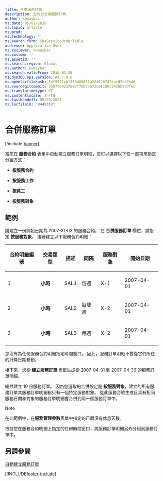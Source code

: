```yaml
---
title: 合併服務訂單
description: 您可以合併服務訂單。
author: kamaybac
ms.date: 05/01/2018
ms.topic: article
ms.prod: ''
ms.technology: ''
ms.search.form: SMAServiceOrderTable
audience: Application User
ms.reviewer: kamaybac
ms.custom: ''
ms.assetid: ''
ms.search.region: Global
ms.author: kamaybac
ms.search.validFrom: 2016-02-28
ms.dyn365.ops.version: AX 7.0.0
ms.openlocfilehash: 5df9571cb1330489651a28462b747cacd7ac7e46
ms.sourcegitcommit: 3b87f042a7e97f72b5aa73bef186c5426b937fec
ms.translationtype: HT
ms.contentlocale: zh-TW
ms.lasthandoff: 09/29/2021
ms.locfileid: "8449310"
---
```

# <a name="combine-service-orders"></a>合併服務訂單   

[!include [banner](../includes/banner.md)]


當您在 **服務合約** 表單中自動建立服務訂單明細，您可以選擇以下任一選項來指定分組方式：

  - **按服務合約**

  - **按服務工作**

  - **按員工**

  - **按服務對象**

## <a name="example"></a>範例

請建立一份開始日期為 2007-31-03 的服務合約。 在 **合併服務訂單** 欄位，請指定 **按服務對象**。 接著建立以下服務合約明細：

<table>
<colgroup>
<col />
<col />
<col />
<col />
<col />
<col />
</colgroup>
<thead>
<tr class="header">
<th><p>合約明細編號</p></th>
<th><p>交易類型</p></th>
<th><p>描述</p></th>
<th><p>間隔</p></th>
<th><p>服務對象</p></th>
<th><p>開始日期</p></th>
</tr>
</thead>
<tbody>
<tr class="odd">
<td><p>1</p></td>
<td><p><strong>小時</strong></p></td>
<td><p>SAL1</p></td>
<td><p>每週</p></td>
<td><p>X-1</p></td>
<td><p>2007-04-01</p></td>
</tr>
<tr class="even">
<td><p>2</p></td>
<td><p><strong>小時</strong></p></td>
<td><p>SAL2</p></td>
<td><p>每雙週</p></td>
<td><p>X-2</p></td>
<td><p>2007-04-01</p></td>
</tr>
<tr class="odd">
<td><p>3</p></td>
<td><p><strong>小時</strong></p></td>
<td><p>SAL3</p></td>
<td><p>每週</p></td>
<td><p>X-2</p></td>
<td><p>2007-04-01</p></td>
</tr>
</tbody>
</table>


您沒有為任何服務合約明細指定時間窗口。 因此，服務訂單明細不會從它們所在的計算日期移動。

接下來，您從 **建立服務訂單** 表單生成從 2007-04-01 到 2007-04-30 的服務訂單明細。

總共建立 10 份服務訂單。 因為您選取的合併設定是 **按服務對象**，建立的所有服務訂單其服務訂單明細都只有一個特定服務對象。 從此服務合約生成且具有相同服務日期和對象的服務訂單明細會合併到同一個服務訂單中。


> [!NOTE]
> <P>在此範例中，在<STRONG>服務管理參數</STRONG>表單中指定的日曆沒有休息天數。</P>



根據您在服務合約明細上指定的任何時間窗口，將服務訂單明細另外分組到服務訂單中。

## <a name="see-also"></a>另請參閱

[自動建立服務訂單](create-service-orders-automatically.md)

  




[!INCLUDE[footer-include](../../includes/footer-banner.md)]